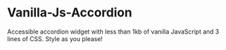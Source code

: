 # Vanilla-Js-Accordion
Accessible accordion widget with less than 1kb of vanilla JavaScript and 3 lines of CSS. Style as you please!
